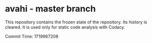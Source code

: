# avahi - master branch

This repository contains the frozen state of the repository.
Its history is cleared. It is used only for static code
analysis with Codacy.

Commit Time: 1719967208